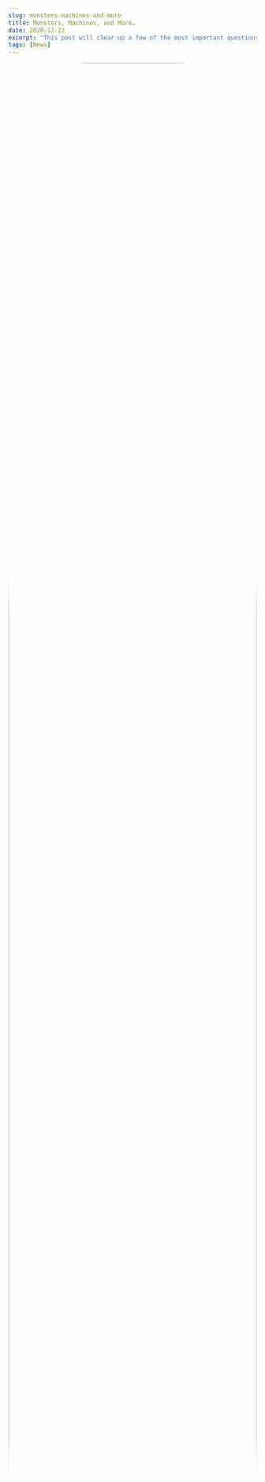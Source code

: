 ```yaml
---
slug: monsters-machines-and-more
title: Monsters, Machines, and More…
date: 2020-12-22
excerpt: "This post will clear up a few of the most important questions for the curious cats out there."
tags: [News]
---
```


![geohint49](/geonews/geohint49.png)

## **The first Geocats are out!**

<center>

Congratulations to the lucky individuals that have their very own Geocat!

Each of these NFT’s will be an integral mechanic of Geocats, offering different in-game experiences depending on which Geocat you are using.

*If you feel like you missed out, stay tuned because there will be other chances to get your own Geocat*


</center>

## **Timeframe.**

![bigids](/geonews/bigids.png)

<center>

We have had quite a few questions about when Geocats will be released.
</center>

To answer simply, we can only give a rough estimate of next year sometime. There are plenty of caveats to this statement that require some context…

Geocats is currently a hyper-micro team, and although we have tons of help and expertise from Vulcan, it will still take time to create this game. It’s important to us not to release a half finished or rushed game.
In 2021 we intend to expand our team to meet demand.

<div class="row">

![ergot](/geonews/ergot.png)

**Kurt** – Artwork / Programming / Community management
</div>

<div class="row">

![mush](/geonews/mush.png)

**Carter** – Soundtrack / Sound Effects
</div>

<style>
img {
    width: 100%;
    border-radius: 30%;
}
.row {
    display: flex;
    align-items: center;
}
.row img {
    max-width: 128px;
}
</style>